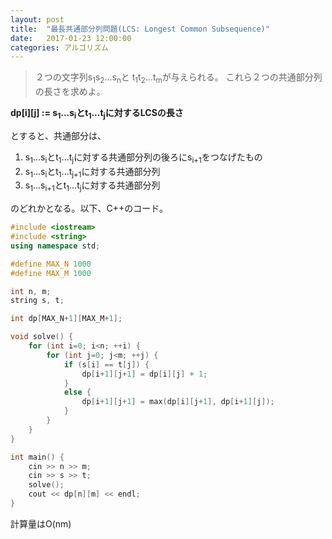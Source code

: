 ```yaml
---
layout: post
title:  "最長共通部分列問題(LCS: Longest Common Subsequence)"
date:   2017-01-23 12:00:00
categories: アルゴリズム
---
```


> ２つの文字列s<sub>1</sub>s<sub>2</sub>...s<sub>n</sub>と
> t<sub>1</sub>t<sub>2</sub>...t<sub>m</sub>が与えられる。
> これら２つの共通部分列の長さを求めよ。


**dp[i][j] := s<sub>1</sub>...s<sub>i</sub>とt<sub>1</sub>...t<sub>j</sub>に対するLCSの長さ**

とすると、共通部分は、

1. s<sub>1</sub>...s<sub>i</sub>とt<sub>1</sub>...t<sub>j</sub>に対する共通部分列の後ろにs<sub>i+1</sub>をつなげたもの
2. s<sub>1</sub>...s<sub>i</sub>とt<sub>1</sub>...t<sub>j+1</sub>に対する共通部分列
3. s<sub>1</sub>...s<sub>i+1</sub>とt<sub>1</sub>...t<sub>j</sub>に対する共通部分列

のどれかとなる。以下、C++のコード。

```c++
#include <iostream>
#include <string>
using namespace std;

#define MAX_N 1000
#define MAX_M 1000

int n, m;
string s, t;

int dp[MAX_N+1][MAX_M+1];

void solve() {
    for (int i=0; i<n; ++i) {
        for (int j=0; j<m; ++j) {
            if (s[i] == t[j]) {
                dp[i+1][j+1] = dp[i][j] + 1;
            }
            else {
                dp[i+1][j+1] = max(dp[i][j+1], dp[i+1][j]);
            }
        }
    }
}

int main() {
    cin >> n >> m;
    cin >> s >> t;
    solve();
    cout << dp[n][m] << endl;
}
```

計算量はO(nm)
